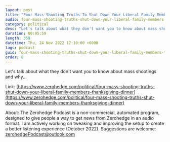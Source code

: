 ```yaml
---
layout: post
title: "Four Mass Shooting Truths To Shut Down Your Liberal Family Members At Thanksgiving Dinner"
audio: four-mass-shooting-truths-shut-down-your-liberal-family-members-thanksgiving-dinner-0
category: political
desc: "Let's talk about what they don't want you to know about mass shootings and why..."
duration: 00:05:59
length: 359
datetime: Thu, 24 Nov 2022 17:10:00 +0000
tags: podcast
guid: four-mass-shooting-truths-shut-down-your-liberal-family-members-thanksgiving-dinner-0
order: 0
---
```

Let's talk about what they don't want you to know about mass shootings and why...

Link: [https://www.zerohedge.com/political/four-mass-shooting-truths-shut-down-your-liberal-family-members-thanksgiving-dinner](https://www.zerohedge.com/political/four-mass-shooting-truths-shut-down-your-liberal-family-members-thanksgiving-dinner)

About: The Zerohedge Podcast is a non-commercial, automated program, designed to give people a way to get news from Zerohedge in an audio format.  I am actively working on tweaking and improving the setup to create a better listening experience (October 2022).  Suggestions are welcome: [zerohedgePodcast@outlook.com](mailto:zerohedgePodcast@outlook.com)